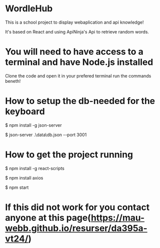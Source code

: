 # WordleHub
This is a school project to display webaplication and api knowledge!

It's based on React and using ApiNinja's Api to retrieve random words.

# You will need to have access to a terminal and have Node.js installed
Clone the code and open it in your prefered terminal run the commands beneth!

# How to setup the db-needed for the keyboard
$ npm install -g json-server 

$ json-server .\data\db.json --port 3001

# How to get the project running
$ npm install -g react-scripts 

$ npm install axios

$ npm start


# If this did not work for you contact anyone at this page(https://mau-webb.github.io/resurser/da395a-vt24/)
